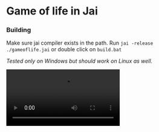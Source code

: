 # Game of life in Jai

### Building

Make sure jai compiler exists in the path.
Run `jai -release ./gameoflife.jai` or double click on `build.bat`

*Tested only on Windows but should work on Linux as well.*

![demo](demo.mp4)